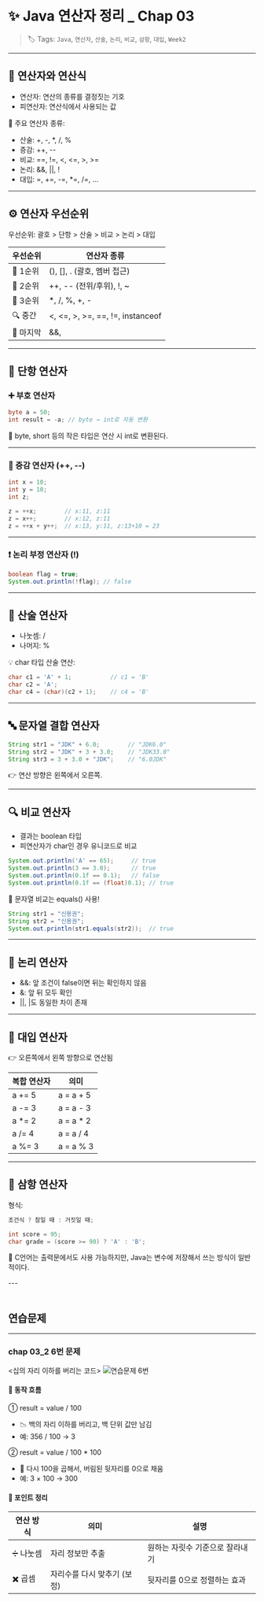 # ✨ Java 연산자 정리 _ Chap 03

> 🏷 Tags: `Java`, `연산자`, `산술`, `논리`, `비교`, `삼항`, `대입`, `Week2`

---

## 🧠 연산자와 연산식

- 연산자: 연산의 종류를 결정짓는 기호
- 피연산자: 연산식에서 사용되는 값

📌 주요 연산자 종류:
- 산술: +, -, *, /, %
- 증감: ++, --
- 비교: ==, !=, <, <=, >, >=
- 논리: &&, ||, !
- 대입: =, +=, -=, *=, /=, ...

---

## ⚙️ 연산자 우선순위

우선순위: 괄호 > 단항 > 산술 > 비교 > 논리 > 대입

| 우선순위 | 연산자 종류                     |
|----------|----------------------------------|
| 🥇 1순위 | (), [], . (괄호, 멤버 접근)       |
| 🥈 2순위 | ++, -- (전위/후위), !, ~          |
| 🥉 3순위 | *, /, %, +, -                    |
| 🔍 중간  | <, <=, >, >=, ==, !=, instanceof |
| 🎯 마지막 | &&, ||, =, +=, -=, ? :           |

---

## 🔹 단항 연산자

### ➕ 부호 연산자

```java
byte a = 50;
int result = -a; // byte → int로 자동 변환
```

📌 byte, short 등의 작은 타입은 연산 시 int로 변환된다.

---

### 🔁 증감 연산자 (++, --)

```java
int x = 10;
int y = 10;
int z;

z = ++x;        // x:11, z:11
z = x++;        // x:12, z:11
z = ++x + y++;  // x:13, y:11, z:13+10 = 23
```

---

### ❗ 논리 부정 연산자 (!)

```java
boolean flag = true;
System.out.println(!flag); // false
```

---

## 🔸 산술 연산자

- 나눗셈: /
- 나머지: %

💡 char 타입 산술 연산:
```java
char c1 = 'A' + 1;           // c1 = 'B'
char c2 = 'A';
char c4 = (char)(c2 + 1);    // c4 = 'B'
```

---

## 🔤 문자열 결합 연산자

```java
String str1 = "JDK" + 6.0;        // "JDK6.0"
String str2 = "JDK" + 3 + 3.0;    // "JDK33.0"
String str3 = 3 + 3.0 + "JDK";    // "6.0JDK"
```

👉 연산 방향은 왼쪽에서 오른쪽.

---

## 🔍 비교 연산자

- 결과는 boolean 타입
- 피연산자가 char인 경우 유니코드로 비교

```java
System.out.println('A' == 65);     // true
System.out.println(3 == 3.0);      // true
System.out.println(0.1f == 0.1);   // false
System.out.println(0.1f == (float)0.1); // true
```

📌 문자열 비교는 equals() 사용!
```java
String str1 = "신용권";
String str2 = "신용권";
System.out.println(str1.equals(str2));  // true
```

---

## 🔗 논리 연산자

- &&: 앞 조건이 false이면 뒤는 확인하지 않음
- &: 앞 뒤 모두 확인
- ||, |도 동일한 차이 존재

---

## 📝 대입 연산자

👉 오른쪽에서 왼쪽 방향으로 연산됨

| 복합 연산자 | 의미             |
|--------------|------------------|
| a += 5       | a = a + 5        |
| a -= 3       | a = a - 3        |
| a *= 2       | a = a * 2        |
| a /= 4       | a = a / 4        |
| a %= 3       | a = a % 3        |

---

## 🎯 삼항 연산자

형식:
```java
조건식 ? 참일 때 : 거짓일 때;
```

```java
int score = 95;
char grade = (score >= 90) ? 'A' : 'B';
```

📌 C언어는 출력문에서도 사용 가능하지만, Java는 변수에 저장해서 쓰는 방식이 일반적이다.

---<br><br>


## 연습문제 
---
### chap 03_2 6번 문제
<십의 자리 이하를 버리는 코드>
![연습문제 6번](https://github.com/user-attachments/assets/ae95c989-ce10-4d33-bd01-bfcf42f1003d)

#### 🧩 동작 흐름
① result = value / 100
- 📉 백의 자리 이하를 버리고, 백 단위 값만 남김
- 예: 356 / 100 → 3

② result = value / 100 * 100
- 📐 다시 100을 곱해서, 버림된 뒷자리를 0으로 채움
-  예: 3 × 100 → 300

  #### 🧠 포인트 정리
  | 연산 방식 | 의미                          | 설명                              |
|-----------|-------------------------------|-----------------------------------|
| ➗ 나눗셈  | 자리 정보만 추출              | 원하는 자릿수 기준으로 잘라내기    |
| ✖️ 곱셈   | 자리수를 다시 맞추기 (보정)    | 뒷자리를 0으로 정렬하는 효과       |



